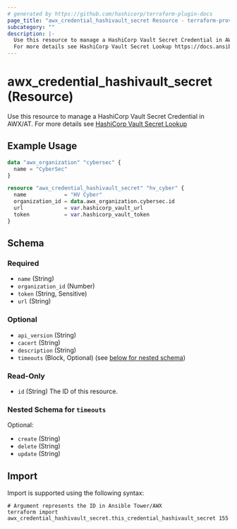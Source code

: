 ```yaml
---
# generated by https://github.com/hashicorp/terraform-plugin-docs
page_title: "awx_credential_hashivault_secret Resource - terraform-provider-awx"
subcategory: ""
description: |-
  Use this resource to manage a HashiCorp Vault Secret Credential in AWX/AT.
  For more details see HashiCorp Vault Secret Lookup https://docs.ansible.com/automation-controller/latest/html/userguide/credential_plugins.html#ug-credentials-hashivault
---
```


# awx_credential_hashivault_secret (Resource)

Use this resource to manage a HashiCorp Vault Secret Credential in AWX/AT.
For more details see [HashiCorp Vault Secret Lookup](https://docs.ansible.com/automation-controller/latest/html/userguide/credential_plugins.html#ug-credentials-hashivault)

## Example Usage

```terraform
data "awx_organization" "cybersec" {
  name = "CyberSec"
}

resource "awx_credential_hashivault_secret" "hv_cyber" {
  name            = "HV Cyber"
  organization_id = data.awx_organization.cybersec.id
  url             = var.hashicorp_vault_url
  token           = var.hashicorp_vault_token
}
```

<!-- schema generated by tfplugindocs -->
## Schema

### Required

- `name` (String)
- `organization_id` (Number)
- `token` (String, Sensitive)
- `url` (String)

### Optional

- `api_version` (String)
- `cacert` (String)
- `description` (String)
- `timeouts` (Block, Optional) (see [below for nested schema](#nestedblock--timeouts))

### Read-Only

- `id` (String) The ID of this resource.

<a id="nestedblock--timeouts"></a>
### Nested Schema for `timeouts`

Optional:

- `create` (String)
- `delete` (String)
- `update` (String)

## Import

Import is supported using the following syntax:

```shell
# Argument represents the ID in Ansible Tower/AWX
terraform import awx_credential_hashivault_secret.this_credential_hashivault_secret 155
```

